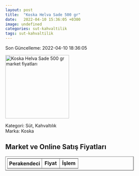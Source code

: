 ```yaml
---
layout: post
title:  "Koska Helva Sade 500 gr"
date:   2022-04-10 15:36:05 +0300
image: undefined
categories: sut-kahvaltilik
tags: sut-kahvaltilik
---
```


Son Güncelleme: 2022-04-10 18:36:05

<img src="undefined" width="200" alt="Koska Helva Sade 500 gr market fiyatları" />

Kategori: Süt, Kahvaltılık
<br />
Marka: Koska

<h2>Market ve Online Satış Fiyatları</h2>

<table border="1" style="padding: 5px;width:80%;">
  <tr>
    <td style="padding: 5px;"><strong>Perakendeci</strong></td>
    <td><strong>Fiyat</strong></td>
    <td><strong>İşlem</strong></td>
  </tr>
  
</table>
